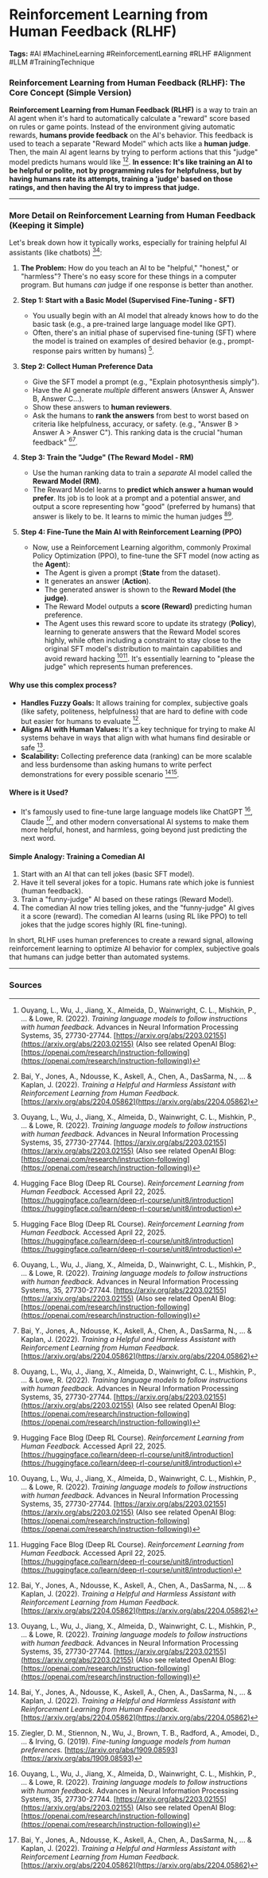 # Reinforcement Learning from Human Feedback (RLHF)

**Tags:** #AI #MachineLearning #ReinforcementLearning #RLHF #Alignment #LLM #TrainingTechnique

### Reinforcement Learning from Human Feedback (RLHF): The Core Concept (Simple Version)

**Reinforcement Learning from Human Feedback (RLHF)** is a way to train an AI agent when it's hard to automatically calculate a "reward" score based on rules or game points. Instead of the environment giving automatic rewards, **humans provide feedback** on the AI's behavior. This feedback is used to teach a separate "Reward Model" which acts like a **human judge**. Then, the main AI agent learns by trying to perform actions that this "judge" model predicts humans would like [^1][^2]. **In essence: It's like training an AI to be helpful or polite, not by programming rules for helpfulness, but by having humans rate its attempts, training a 'judge' based on those ratings, and then having the AI try to impress that judge.**

---

### More Detail on Reinforcement Learning from Human Feedback (Keeping it Simple)

Let's break down how it typically works, especially for training helpful AI assistants (like chatbots) [^1][^3]:

1.  **The Problem:** How do you teach an AI to be "helpful," "honest," or "harmless"? There's no easy score for these things in a computer program. But humans *can* judge if one response is better than another.

2.  **Step 1: Start with a Basic Model (Supervised Fine-Tuning - SFT)**
    *   You usually begin with an AI model that already knows how to do the basic task (e.g., a pre-trained large language model like GPT).
    *   Often, there's an initial phase of supervised fine-tuning (SFT) where the model is trained on examples of desired behavior (e.g., prompt-response pairs written by humans) [^3].

3.  **Step 2: Collect Human Preference Data**
    *   Give the SFT model a prompt (e.g., "Explain photosynthesis simply").
    *   Have the AI generate *multiple* different answers (Answer A, Answer B, Answer C...).
    *   Show these answers to **human reviewers**.
    *   Ask the humans to **rank the answers** from best to worst based on criteria like helpfulness, accuracy, or safety. (e.g., "Answer B > Answer A > Answer C"). This ranking data is the crucial "human feedback" [^1][^2].

4.  **Step 3: Train the "Judge" (The Reward Model - RM)**
    *   Use the human ranking data to train a *separate* AI model called the **Reward Model (RM)**.
    *   The Reward Model learns to **predict which answer a human would prefer**. Its job is to look at a prompt and a potential answer, and output a score representing how "good" (preferred by humans) that answer is likely to be. It learns to mimic the human judges [^1][^3].

5.  **Step 4: Fine-Tune the Main AI with Reinforcement Learning (PPO)**
    *   Now, use a Reinforcement Learning algorithm, commonly Proximal Policy Optimization (PPO), to fine-tune the SFT model (now acting as the **Agent**):
        *   The Agent is given a prompt (**State** from the dataset).
        *   It generates an answer (**Action**).
        *   The generated answer is shown to the **Reward Model (the judge)**.
        *   The Reward Model outputs a **score (Reward)** predicting human preference.
        *   The Agent uses this reward score to update its strategy (**Policy**), learning to generate answers that the Reward Model scores highly, while often including a constraint to stay close to the original SFT model's distribution to maintain capabilities and avoid reward hacking [^1][^3]. It's essentially learning to "please the judge" which represents human preferences.

#### Why use this complex process?

*   **Handles Fuzzy Goals:** It allows training for complex, subjective goals (like safety, politeness, helpfulness) that are hard to define with code but easier for humans to evaluate [^2].
*   **Aligns AI with Human Values:** It's a key technique for trying to make AI systems behave in ways that align with what humans find desirable or safe [^1].
*   **Scalability:** Collecting preference data (ranking) can be more scalable and less burdensome than asking humans to write perfect demonstrations for every possible scenario [^2][^4].

#### Where is it Used?

*   It's famously used to fine-tune large language models like ChatGPT [^1], Claude [^2], and other modern conversational AI systems to make them more helpful, honest, and harmless, going beyond just predicting the next word.

#### Simple Analogy: Training a Comedian AI

1.  Start with an AI that can tell jokes (basic SFT model).
2.  Have it tell several jokes for a topic. Humans rate which joke is funniest (human feedback).
3.  Train a "funny-judge" AI based on these ratings (Reward Model).
4.  The comedian AI now tries telling jokes, and the "funny-judge" AI gives it a score (reward). The comedian AI learns (using RL like PPO) to tell jokes that the judge scores highly (RL fine-tuning).

In short, RLHF uses human preferences to create a reward signal, allowing reinforcement learning to optimize AI behavior for complex, subjective goals that humans can judge better than automated systems.

---

### Sources

[^1]: Ouyang, L., Wu, J., Jiang, X., Almeida, D., Wainwright, C. L., Mishkin, P., ... & Lowe, R. (2022). *Training language models to follow instructions with human feedback.* Advances in Neural Information Processing Systems, 35, 27730-27744. [https://arxiv.org/abs/2203.02155](https://arxiv.org/abs/2203.02155) (Also see related OpenAI Blog: [https://openai.com/research/instruction-following](https://openai.com/research/instruction-following))

[^2]: Bai, Y., Jones, A., Ndousse, K., Askell, A., Chen, A., DasSarma, N., ... & Kaplan, J. (2022). *Training a Helpful and Harmless Assistant with Reinforcement Learning from Human Feedback.* [https://arxiv.org/abs/2204.05862](https://arxiv.org/abs/2204.05862)

[^3]: Hugging Face Blog (Deep RL Course). *Reinforcement Learning from Human Feedback.* Accessed April 22, 2025. [https://huggingface.co/learn/deep-rl-course/unit8/introduction](https://huggingface.co/learn/deep-rl-course/unit8/introduction)

[^4]: Ziegler, D. M., Stiennon, N., Wu, J., Brown, T. B., Radford, A., Amodei, D., ... & Irving, G. (2019). *Fine-tuning language models from human preferences.* [https://arxiv.org/abs/1909.08593](https://arxiv.org/abs/1909.08593)